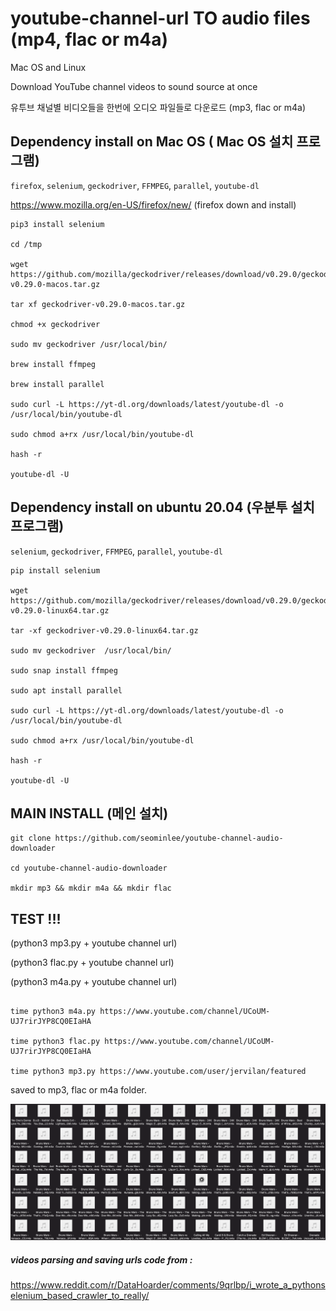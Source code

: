 #
# youtube-channel-url TO audio files (mp4, flac or m4a)

Mac OS and Linux

Download YouTube channel videos to sound source at once

유투브 채널별 비디오들을 한번에 오디오 파일들로 다운로드 (mp3, flac or m4a)


## Dependency install  on Mac OS ( Mac OS 설치 프로그램)

`firefox`, `selenium`,  `geckodriver`, `FFMPEG`, `parallel`, `youtube-dl` 

https://www.mozilla.org/en-US/firefox/new/    (firefox down and install)

```
pip3 install selenium

cd /tmp

wget https://github.com/mozilla/geckodriver/releases/download/v0.29.0/geckodriver-v0.29.0-macos.tar.gz

tar xf geckodriver-v0.29.0-macos.tar.gz

chmod +x geckodriver

sudo mv geckodriver /usr/local/bin/

brew install ffmpeg

brew install parallel

sudo curl -L https://yt-dl.org/downloads/latest/youtube-dl -o /usr/local/bin/youtube-dl

sudo chmod a+rx /usr/local/bin/youtube-dl

hash -r

youtube-dl -U
```


## Dependency install on ubuntu 20.04 (우분투 설치 프로그램) 

`selenium`,  `geckodriver`, `FFMPEG`, `parallel`, `youtube-dl` 

```
pip install selenium

wget https://github.com/mozilla/geckodriver/releases/download/v0.29.0/geckodriver-v0.29.0-linux64.tar.gz

tar -xf geckodriver-v0.29.0-linux64.tar.gz

sudo mv geckodriver  /usr/local/bin/

sudo snap install ffmpeg

sudo apt install parallel

sudo curl -L https://yt-dl.org/downloads/latest/youtube-dl -o /usr/local/bin/youtube-dl

sudo chmod a+rx /usr/local/bin/youtube-dl

hash -r

youtube-dl -U
```



## MAIN INSTALL (메인 설치)

```
git clone https://github.com/seominlee/youtube-channel-audio-downloader

cd youtube-channel-audio-downloader

mkdir mp3 && mkdir m4a && mkdir flac
```



## TEST !!! 

(python3 mp3.py + youtube channel url)  

(python3 flac.py + youtube channel url) 

(python3 m4a.py + youtube channel url)   


```

time python3 m4a.py https://www.youtube.com/channel/UCoUM-UJ7rirJYP8CQ0EIaHA

time python3 flac.py https://www.youtube.com/channel/UCoUM-UJ7rirJYP8CQ0EIaHA

time python3 mp3.py https://www.youtube.com/user/jervilan/featured

```



saved to mp3, flac or m4a folder.

![alt text](https://github.com/seominlee/youtube-channel-audio-downloader/blob/main/bruno.png)



##### videos parsing and saving urls code from : 

https://www.reddit.com/r/DataHoarder/comments/9qrlbp/i_wrote_a_pythonselenium_based_crawler_to_really/
